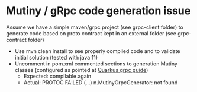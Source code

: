 # Mutiny / gRpc code generation issue

Assume we have a simple maven/grpc project (see grpc-client folder) to generate code based on proto contract kept in an external folder (see grpc-contract folder)
- Use mvn clean install to see properly compiled code and to validate initial solution (tested with java 11)
- Uncomment in pom.xml commented sections to generation Mutiny classes (configured as pointed at [Quarkus grpc guide](https://quarkus.io/guides/grpc-getting-started#generating-java-files-from-proto-with-protobuf-maven-plugin))
   - Expected: compilable again
   - Actual: PROTOC FAILED (...) n.MutinyGrpcGenerator: not found

